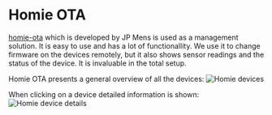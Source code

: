 # Homie OTA
[homie-ota](https://github.com/jpmens/homie-ota) which is developed by JP Mens is used as a management solution. It is easy to use and has a lot of functionallity. We use it to change firmware on the devices remotely, but it also shows sensor readings and the status of the device. It is invaluable in the total setup.

Homie OTA presents a general overview of all the devices:
![Homie devices](/mverleun/IoT-devices/raw/master/Documentation/Software/Images/Homie_devices.png)

When clicking on a device detailed information is shown:
![Homie device details](/mverleun/IoT-devices/raw/master/Documentation/Software/Images/Homie_device_-_wemos-4.png)